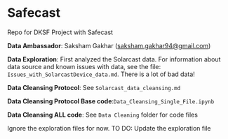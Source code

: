 # Safecast
Repo for DKSF Project with Safecast

**Data Ambassador**: Saksham Gakhar (saksham.gakhar94@gmail.com)

**Data Exploration**: First analyzed the Solarcast data. For information about data source and known issues with data, see the file: `Issues_with_SolarcastDevice_data.md`. There is a lot of bad data!

**Data Cleansing Protocol**: See `Solarcast_data_cleansing.md`

**Data Cleansing Protocol Base code**:`Data_Cleansing_Single_File.ipynb`

**Data Cleansing ALL code**: See `Data Cleaning` folder for code files

Ignore the exploration files for now. TO DO: Update the exploration file
